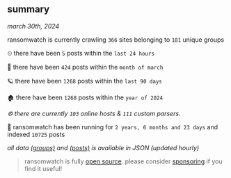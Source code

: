 
## summary
_march 30th, 2024_

ransomwatch is currently crawling `366` sites belonging to `181` unique groups

⏲ there have been `5` posts within the `last 24 hours`

🦈 there have been `424` posts within the `month of march`

🪐 there have been `1268` posts within the `last 90 days`

🏚 there have been `1268` posts within the `year of 2024`

_⚙️ there are currently `103` online hosts & `111` custom parsers._

🦕 ransomwatch has been running for `2 years, 6 months and 23 days` and indexed `10725` posts

_all data  [(groups)](http://ransomwhat.telemetry.ltd/groups) and [(posts)](http://ransomwhat.telemetry.ltd/posts) is available in JSON (updated hourly)_

> ransomwatch is fully [open source](https://github.com/joshhighet/ransomwatch#ransomwatch--). please consider [sponsoring](https://github.com/sponsors/joshhighet) if you find it useful!
